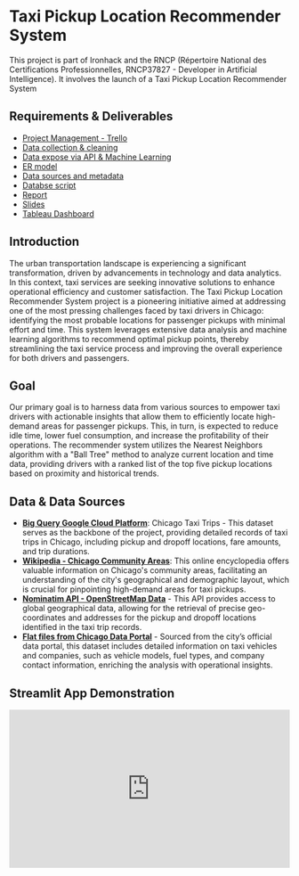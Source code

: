 # Taxi Pickup Location Recommender System

This project is part of Ironhack and the RNCP (Répertoire National des Certifications Professionnelles, RNCP37827 - Developer in Artificial Intelligence). It involves the launch of a Taxi Pickup Location Recommender System

## Requirements & Deliverables
- [Project Management - Trello](https://trello.com/b/oCHDG1CD/rncp-taxi-location-recommender)
- [Data collection & cleaning](https://github.com/dooinn/taxi_location_recommender/blob/main/jupyter_notebook/1-Data-Collection-Storing.ipynb)
- [Data expose via API & Machine Learning](https://github.com/dooinn/taxi_location_recommender/blob/main/jupyter_notebook/2-APIDataExpose-EDA%20-MachineLearning.ipynb)
- [ER model](https://github.com/dooinn/taxi_location_recommender/blob/main/img_assets/erd.png)
- [Data sources and metadata](https://github.com/dooinn/taxi_location_recommender/tree/main/datasets)
- [Databse script](https://github.com/dooinn/taxi_location_recommender/blob/main/sql/mysql_db_tables.sql)
- [Report](https://github.com/dooinn/taxi_location_recommender/blob/main/RNCP%20-%20Dooinn%20KIM%20-%20Data%20Analytics.pdf)
- [Slides](https://github.com/dooinn/taxi_location_recommender/blob/main/slides_deck.pdf)
- [Tableau Dashboard](https://public.tableau.com/app/profile/dooinn/viz/TaxiRecommendor/Dashboard3 )

## Introduction

The urban transportation landscape is experiencing a significant transformation, driven by advancements in technology and data analytics. In this context, taxi services are seeking innovative solutions to enhance operational efficiency and customer satisfaction. The Taxi Pickup Location Recommender System project is a pioneering initiative aimed at addressing one of the most pressing challenges faced by taxi drivers in Chicago: identifying the most probable locations for passenger pickups with minimal effort and time. This system leverages extensive data analysis and machine learning algorithms to recommend optimal pickup points, thereby streamlining the taxi service process and improving the overall experience for both drivers and passengers.


## Goal
Our primary goal is to harness data from various sources to empower taxi drivers with actionable insights that allow them to efficiently locate high-demand areas for passenger pickups. This, in turn, is expected to reduce idle time, lower fuel consumption, and increase the profitability of their operations. The recommender system utilizes the Nearest Neighbors algorithm with a "Ball Tree" method to analyze current location and time data, providing drivers with a ranked list of the top five pickup locations based on proximity and historical trends.

## Data & Data Sources
- **[Big Query Google Cloud Platform](https://console.cloud.google.com/marketplace/product/city-of-chicago-public-data/chicago-taxi-trips?project=personal-projects-382818)**: Chicago Taxi Trips - This dataset serves as the backbone of the project, providing detailed records of taxi trips in Chicago, including pickup and dropoff locations, fare amounts, and trip durations.
- **[Wikipedia - Chicago Community Areas](https://en.wikipedia.org/wiki/Community_areas_in_Chicag)**: This online encyclopedia offers valuable information on Chicago's community areas, facilitating an understanding of the city's geographical and demographic layout, which is crucial for pinpointing high-demand areas for taxi pickups.
- **[Nominatim API - OpenStreetMap Data](https://nominatim.org/release-docs/develop/api/Overview/)** - This API provides access to global geographical data, allowing for the retrieval of precise geo-coordinates and addresses for the pickup and dropoff locations identified in the taxi trip records.
- **[Flat files from Chicago Data Portal](https://data.cityofchicago.org/browse?q=taxi&sortBy=relevance)** - Sourced from the city’s official data portal, this dataset includes detailed information on taxi vehicles and companies, such as vehicle models, fuel types, and company contact information, enriching the analysis with operational insights.




## Streamlit App Demonstration
<div style="position: relative; padding-bottom: 56.25%; height: 0;"><iframe src="https://www.loom.com/embed/9a27d4a7538848da91a404d32a4ee551?sid=c317d333-ef43-4789-9fe8-f5f68d9d9c2d" frameborder="0" webkitallowfullscreen mozallowfullscreen allowfullscreen style="position: absolute; top: 0; left: 0; width: 100%; height: 100%;"></iframe></div>


